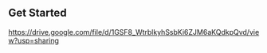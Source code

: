 ## Get Started

https://drive.google.com/file/d/1GSF8_WtrblkyhSsbKi6ZJM6aKQdkpQvd/view?usp=sharing

